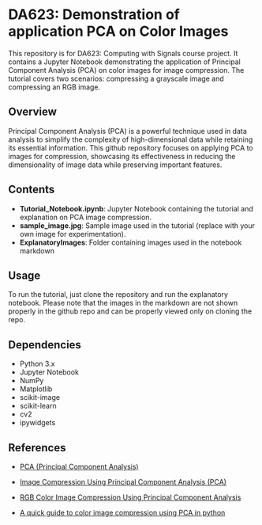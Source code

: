 # DA623: Demonstration of application PCA on Color Images

This repository is for DA623: Computing with Signals course project. It contains a Jupyter Notebook demonstrating the application of Principal Component Analysis (PCA) on color images for image compression. The tutorial covers two scenarios: compressing a grayscale image and compressing an RGB image.

## Overview

Principal Component Analysis (PCA) is a powerful technique used in data analysis to simplify the complexity of high-dimensional data while retaining its essential information. This github repository focuses on applying PCA to images for compression, showcasing its effectiveness in reducing the dimensionality of image data while preserving important features.

## Contents

- **Tutorial_Notebook.ipynb**: Jupyter Notebook containing the tutorial and explanation on PCA image compression.
- **sample_image.jpg**: Sample image used in the tutorial (replace with your own image for experimentation).
- **ExplanatoryImages**: Folder containing images used in the notebook markdown

## Usage

To run the tutorial, just clone the repository and run the explanatory notebook. Please note that the images in the markdown are not shown properly in the github repo and can be properly viewed only on cloning the repo.

## Dependencies

- Python 3.x
- Jupyter Notebook
- NumPy
- Matplotlib
- scikit-image
- scikit-learn
- cv2
- ipywidgets

## References

- [PCA (Principal Component Analysis)](https://medium.com/@parthdholakiya180/pca-principal-component-analysis-93ae4aafa310)

- [Image Compression Using Principal Component Analysis (PCA)](https://www.enjoyalgorithms.com/blog/image-compression-using-pca)

- [RGB Color Image Compression Using Principal Component Analysis](https://towardsdatascience.com/rgb-color-image-compression-using-principal-component-analysis-fce3f48dfdd0)

- [A quick guide to color image compression using PCA in python](https://towardsdatascience.com/dimensionality-reduction-of-a-color-photo-splitting-into-rgb-channels-using-pca-algorithm-in-python-ba01580a1118)
